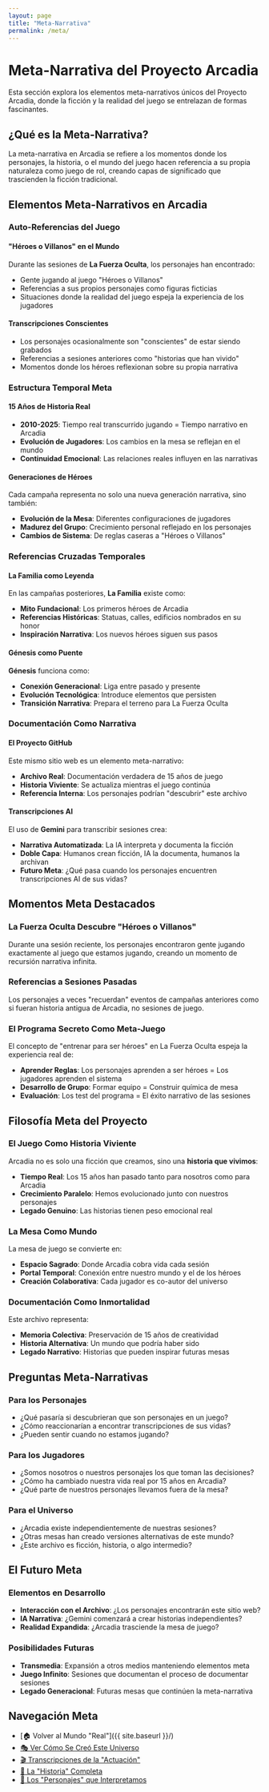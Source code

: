 ```yaml
---
layout: page
title: "Meta-Narrativa"
permalink: /meta/
---
```


# Meta-Narrativa del Proyecto Arcadia

Esta sección explora los elementos meta-narrativos únicos del Proyecto Arcadia, donde la ficción y la realidad del juego se entrelazan de formas fascinantes.

## ¿Qué es la Meta-Narrativa?

La meta-narrativa en Arcadia se refiere a los momentos donde los personajes, la historia, o el mundo del juego hacen referencia a su propia naturaleza como juego de rol, creando capas de significado que trascienden la ficción tradicional.

## Elementos Meta-Narrativos en Arcadia

### Auto-Referencias del Juego

#### "Héroes o Villanos" en el Mundo
Durante las sesiones de **La Fuerza Oculta**, los personajes han encontrado:
- Gente jugando al juego "Héroes o Villanos" 
- Referencias a sus propios personajes como figuras ficticias
- Situaciones donde la realidad del juego espeja la experiencia de los jugadores

#### Transcripciones Conscientes
- Los personajes ocasionalmente son "conscientes" de estar siendo grabados
- Referencias a sesiones anteriores como "historias que han vivido"
- Momentos donde los héroes reflexionan sobre su propia narrativa

### Estructura Temporal Meta

#### 15 Años de Historia Real
- **2010-2025**: Tiempo real transcurrido jugando = Tiempo narrativo en Arcadia
- **Evolución de Jugadores**: Los cambios en la mesa se reflejan en el mundo
- **Continuidad Emocional**: Las relaciones reales influyen en las narrativas

#### Generaciones de Héroes
Cada campaña representa no solo una nueva generación narrativa, sino también:
- **Evolución de la Mesa**: Diferentes configuraciones de jugadores
- **Madurez del Grupo**: Crecimiento personal reflejado en los personajes
- **Cambios de Sistema**: De reglas caseras a "Héroes o Villanos"

### Referencias Cruzadas Temporales

#### La Familia como Leyenda
En las campañas posteriores, **La Familia** existe como:
- **Mito Fundacional**: Los primeros héroes de Arcadia
- **Referencias Históricas**: Statuas, calles, edificios nombrados en su honor
- **Inspiración Narrativa**: Los nuevos héroes siguen sus pasos

#### Génesis como Puente
**Génesis** funciona como:
- **Conexión Generacional**: Liga entre pasado y presente
- **Evolución Tecnológica**: Introduce elementos que persisten
- **Transición Narrativa**: Prepara el terreno para La Fuerza Oculta

### Documentación Como Narrativa

#### El Proyecto GitHub
Este mismo sitio web es un elemento meta-narrativo:
- **Archivo Real**: Documentación verdadera de 15 años de juego
- **Historia Viviente**: Se actualiza mientras el juego continúa
- **Referencia Interna**: Los personajes podrían "descubrir" este archivo

#### Transcripciones AI
El uso de **Gemini** para transcribir sesiones crea:
- **Narrativa Automatizada**: La IA interpreta y documenta la ficción
- **Doble Capa**: Humanos crean ficción, IA la documenta, humanos la archivan
- **Futuro Meta**: ¿Qué pasa cuando los personajes encuentren transcripciones AI de sus vidas?

## Momentos Meta Destacados

### La Fuerza Oculta Descubre "Héroes o Villanos"
Durante una sesión reciente, los personajes encontraron gente jugando exactamente al juego que estamos jugando, creando un momento de recursión narrativa infinita.

### Referencias a Sesiones Pasadas
Los personajes a veces "recuerdan" eventos de campañas anteriores como si fueran historia antigua de Arcadia, no sesiones de juego.

### El Programa Secreto Como Meta-Juego
El concepto de "entrenar para ser héroes" en La Fuerza Oculta espeja la experiencia real de:
- **Aprender Reglas**: Los personajes aprenden a ser héroes = Los jugadores aprenden el sistema
- **Desarrollo de Grupo**: Formar equipo = Construir química de mesa
- **Evaluación**: Los test del programa = El éxito narrativo de las sesiones

## Filosofía Meta del Proyecto

### El Juego Como Historia Viviente
Arcadia no es solo una ficción que creamos, sino una **historia que vivimos**:
- **Tiempo Real**: Los 15 años han pasado tanto para nosotros como para Arcadia
- **Crecimiento Paralelo**: Hemos evolucionado junto con nuestros personajes
- **Legado Genuino**: Las historias tienen peso emocional real

### La Mesa Como Mundo
La mesa de juego se convierte en:
- **Espacio Sagrado**: Donde Arcadia cobra vida cada sesión
- **Portal Temporal**: Conexión entre nuestro mundo y el de los héroes
- **Creación Colaborativa**: Cada jugador es co-autor del universo

### Documentación Como Inmortalidad
Este archivo representa:
- **Memoria Colectiva**: Preservación de 15 años de creatividad
- **Historia Alternativa**: Un mundo que podría haber sido
- **Legado Narrativo**: Historias que pueden inspirar futuras mesas

## Preguntas Meta-Narrativas

### Para los Personajes
- ¿Qué pasaría si descubrieran que son personajes en un juego?
- ¿Cómo reaccionarían a encontrar transcripciones de sus vidas?
- ¿Pueden sentir cuando no estamos jugando?

### Para los Jugadores
- ¿Somos nosotros o nuestros personajes los que toman las decisiones?
- ¿Cómo ha cambiado nuestra vida real por 15 años en Arcadia?
- ¿Qué parte de nuestros personajes llevamos fuera de la mesa?

### Para el Universo
- ¿Arcadia existe independientemente de nuestras sesiones?
- ¿Otras mesas han creado versiones alternativas de este mundo?
- ¿Este archivo es ficción, historia, o algo intermedio?

## El Futuro Meta

### Elementos en Desarrollo
- **Interacción con el Archivo**: ¿Los personajes encontrarán este sitio web?
- **IA Narrativa**: ¿Gemini comenzará a crear historias independientes?
- **Realidad Expandida**: ¿Arcadia trasciende la mesa de juego?

### Posibilidades Futuras
- **Transmedia**: Expansión a otros medios manteniendo elementos meta
- **Juego Infinito**: Sesiones que documentan el proceso de documentar sesiones
- **Legado Generacional**: Futuras mesas que continúen la meta-narrativa

## Navegación Meta

- [🏠 Volver al Mundo "Real"]({{ site.baseurl }}/)
- [🎭 Ver Cómo Se Creó Este Universo](campaigns/)
- [🎬 Transcripciones de la "Actuación"](transcriptions/)
- [📖 La "Historia" Completa](timeline/)
- [🎲 Los "Personajes" que Interpretamos](characters/)